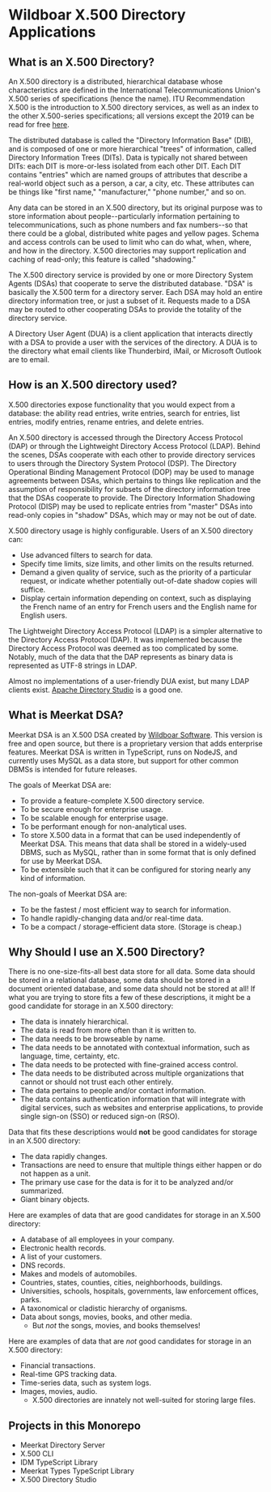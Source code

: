 # Wildboar X.500 Directory Applications

## What is an X.500 Directory?

An X.500 directory is a distributed, hierarchical database whose characteristics
are defined in the International Telecommunications Union's X.500 series of
specifications (hence the name). ITU Recommendation X.500 is the introduction
to X.500 directory services, as well as an index to the other X.500-series
specifications; all versions except the 2019 can be read for free
[here](https://www.itu.int/rec/T-REC-X.500/en).

The distributed database is called the "Directory Information Base" (DIB), and
is composed of one or more hierarchical "trees" of information, called
Directory Information Trees (DITs). Data is typically not shared between DITs:
each DIT is more-or-less isolated from each other DIT. Each DIT contains
"entries" which are named groups of attributes that describe a real-world object
such as a person, a car, a city, etc. These attributes can be things like
"first name," "manufacturer," "phone number," and so on.

Any data can be stored in an X.500 directory, but its original purpose was to
store information about people--particularly information pertaining to
telecommunications, such as phone numbers and fax numbers--so that there could
be a global, distributed white pages and yellow pages. Schema and access
controls can be used to limit who can do what, when, where, and how in the
directory. X.500 directories may support replication and caching of read-only;
this feature is called "shadowing."

The X.500 directory service is provided by one or more Directory System Agents
(DSAs) that cooperate to serve the distributed database. "DSA" is basically the
X.500 term for a directory server. Each DSA may hold an entire directory
information tree, or just a subset of it. Requests made to a DSA may be routed
to other cooperating DSAs to provide the totality of the directory service.

A Directory User Agent (DUA) is a client application that interacts directly
with a DSA to provide a user with the services of the directory. A DUA is to the
directory what email clients like Thunderbird, iMail, or Microsoft Outlook are
to email.

## How is an X.500 directory used?

X.500 directories expose functionality that you would expect from a database:
the ability read entries, write entries, search for entries, list entries,
modify entries, rename entries, and delete entries.

An X.500 directory is accessed through the Directory Access Protocol (DAP) or
through the Lightweight Directory Access Protocol (LDAP). Behind the scenes,
DSAs cooperate with each other to provide directory services to users through
the Directory System Protocol (DSP). The Directory Operational Binding
Management Protocol (DOP) may be used to manage agreements between DSAs, which
pertains to things like replication and the assumption of responsibility for
subsets of the directory information tree that the DSAs cooperate to provide.
The Directory Information Shadowing Protocol (DISP) may be used to replicate
entries from "master" DSAs into read-only copies in "shadow" DSAs, which may or
may not be out of date.

X.500 directory usage is highly configurable. Users of an X.500 directory can:

- Use advanced filters to search for data.
- Specify time limits, size limits, and other limits on the results returned.
- Demand a given quality of service, such as the priority of a particular
  request, or indicate whether potentially out-of-date shadow copies will
  suffice.
- Display certain information depending on context, such as
  displaying the French name of an entry for French users and the English name
  for English users.

The Lightweight Directory Access Protocol (LDAP) is a simpler alternative to the
Directory Access Protocol (DAP). It was implemented because the Directory Access
Protocol was deemed as too complicated by some. Notably, much of the data that
the DAP represents as binary data is represented as UTF-8 strings in LDAP.

Almost no implementations of a user-friendly DUA exist, but many LDAP clients
exist. [Apache Directory Studio](https://directory.apache.org/studio/) is a good
one.

## What is Meerkat DSA?

Meerkat DSA is an X.500 DSA created by
[Wildboar Software](https://wildboarsoftware.com/en). This version is free and
open source, but there is a proprietary version that adds enterprise features.
Meerkat DSA is written in TypeScript, runs on NodeJS, and currently uses MySQL
as a data store, but support for other common DBMSs is intended for future
releases.

The goals of Meerkat DSA are:

- To provide a feature-complete X.500 directory service.
- To be secure enough for enterprise usage.
- To be scalable enough for enterprise usage.
- To be performant enough for non-analytical uses.
- To store X.500 data in a format that can be used independently of Meerkat DSA.
  This means that data shall be stored in a widely-used DBMS, such as MySQL,
  rather than in some format that is only defined for use by Meerkat DSA.
- To be extensible such that it can be configured for storing nearly any kind of
  information.

The non-goals of Meerkat DSA are:

- To be the fastest / most efficient way to search for information.
- To handle rapidly-changing data and/or real-time data.
- To be a compact / storage-efficient data store. (Storage is cheap.)

## Why Should I use an X.500 Directory?

There is no one-size-fits-all best data store for all data. Some data should be
stored in a relational database, some data should be stored in a document
oriented database, and some data should not be stored at all! If what you are
trying to store fits a few of these descriptions, it might be a good candidate
for storage in an X.500 directory:

- The data is innately hierarchical.
- The data is read from more often than it is written to.
- The data needs to be browseable by name.
- The data needs to be annotated with contextual information, such as
  language, time, certainty, etc.
- The data needs to be protected with fine-grained access control.
- The data needs to be distributed across multiple organizations that cannot
  or should not trust each other entirely.
- The data pertains to people and/or contact information.
- The data contains authentication information that will integrate with
  digital services, such as websites and enterprise applications, to provide
  single sign-on (SSO) or reduced sign-on (RSO).

Data that fits these descriptions would **not** be good candidates for storage
in an X.500 directory:

- The data rapidly changes.
- Transactions are need to ensure that multiple things either happen or do not
  happen as a unit.
- The primary use case for the data is for it to be analyzed and/or summarized.
- Giant binary objects.

Here are examples of data that are good candidates for storage in an X.500
directory:

- A database of all employees in your company.
- Electronic health records.
- A list of your customers.
- DNS records.
- Makes and models of automobiles.
- Countries, states, counties, cities, neighborhoods, buildings.
- Universities, schools, hospitals, governments, law enforcement
  offices, parks.
- A taxonomical or cladistic hierarchy of organisms.
- Data about songs, movies, books, and other media.
  - But _not_ the songs, movies, and books themselves!

Here are examples of data that are _not_ good candidates for storage in an X.500
directory:

- Financial transactions.
- Real-time GPS tracking data.
- Time-series data, such as system logs.
- Images, movies, audio.
  - X.500 directories are innately not well-suited for storing large files.

## Projects in this Monorepo

- Meerkat Directory Server
- X.500 CLI
- IDM TypeScript Library
- Meerkat Types TypeScript Library
- X.500 Directory Studio
